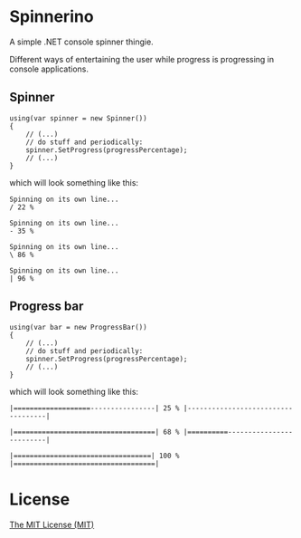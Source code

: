 # Spinnerino

A simple .NET console spinner thingie.

Different ways of entertaining the user while progress is progressing in console applications.

## Spinner

	using(var spinner = new Spinner())
	{
		// (...)
		// do stuff and periodically:
		spinner.SetProgress(progressPercentage);
		// (...)
	}

which will look something like this:

	Spinning on its own line...
	/ 22 %

	Spinning on its own line...
	- 35 %

	Spinning on its own line...
	\ 86 %

	Spinning on its own line...
	| 96 %

## Progress bar

	using(var bar = new ProgressBar())
	{
		// (...)
		// do stuff and periodically:
		spinner.SetProgress(progressPercentage);
		// (...)
	}

which will look something like this:

	|===================----------------| 25 % |-----------------------------------|

	|===================================| 68 % |==========-------------------------|

	|==================================| 100 % |===================================|

# License

[The MIT License (MIT)](http://opensource.org/licenses/MIT)